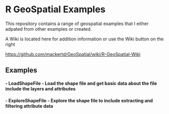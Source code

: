 # R GeoSpatial Examples

This repository contains a range of geospatial examples that I either adpated from other examples or created. 

A Wiki is located here for addition information or use the Wiki button on the right

https://github.com/mackertd/GeoSpatial/wiki/R-GeoSpatial-Wiki

## Examples

#### - LoadShapeFile - Load the shape file and get basic data about the file include the layers and attributes
#### - ExploreShapeFile - Explore the shape file to include extracting and filtering attribute data
